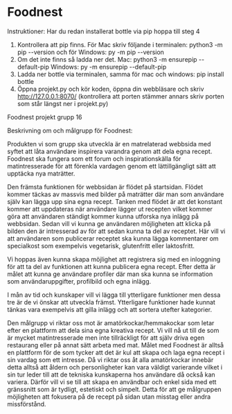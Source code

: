 # Foodnest

Instruktioner:
Har du redan installerat bottle via pip hoppa till steg 4
1. Kontrollera att pip finns. För Mac skriv följande i terminalen: python3 -m pip --version     och för Windows: py -m pip --version
2. Om det inte finns så ladda ner det. Mac: python3 -m ensurepip --default-pip       Windows: py -m ensurepip --default-pip
3. Ladda ner bottle via terminalen, samma för mac och windows: pip install bottle
4. Öppna projekt.py och kör koden, öppna din webbläsare och skriv http://127.0.0.1:8070/ (kontrollera att porten stämmer annars skriv porten som står längst ner i projekt.py)



Foodnest projekt grupp 16

Beskrivning om och målgrupp för Foodnest:

Produkten vi som grupp ska utveckla är en matrelaterad webbsida med syftet att låta användare inspirera varandra genom att dela egna recept. Foodnest ska fungera som ett forum och inspirationskälla för matintresserade för att förenkla vardagen genom ett lättillgängligt sätt att upptäcka nya maträtter.

Den främsta funktionen för webbsidan är flödet på startsidan. Flödet kommer täckas av massvis med bilder på maträtter där man som användare själv kan lägga upp sina egna recept. Tanken med flödet är att det konstant kommer att uppdateras när användare lägger ut recepten vilket kommer göra att användaren ständigt kommer kunna utforska nya inlägg på webbsidan. Sedan vill vi kunna ge användaren möjligheten att klicka på bilden den är intresserad av för att sedan kunna ta del av receptet. Här vill vi att användaren som publicerar receptet ska kunna lägga kommentarer om specialkost som exempelvis vegetarisk, glutenfritt eller laktosfritt.

Vi hoppas även kunna skapa möjlighet att registrera sig med en inloggning för att ta del av funktionen att kunna publicera egna recept. Efter detta är målet att kunna ge användare profiler där man ska kunna se information som användaruppgifter, profilbild och egna inlägg.

I mån av tid och kunskaper vill vi lägga till ytterligare funktioner men dessa tre är de vi önskar att utveckla främst. Ytterligare funktioner hade kunnat tänkas vara exempelvis att gilla inlägg och att sortera utefter kategorier.

Den målgrupp vi riktar oss mot är amatörkockar/hemmakockar som letar efter en plattform att dela sina egna kreativa recept. Vi vill nå ut till de som är mycket matintresserade men inte tillräckligt för att själv driva egen restaurang eller på annat sätt arbeta med mat. Målet med Foodnest är alltså en plattform för de som tycker att det är kul att skapa och laga egna recept i sin vardag som ett intresse. Då vi riktar oss åt alla amatörkockar innebär detta alltså att åldern och personligheter kan vara väldigt varierande vilket i sin tur leder till att de tekniska kunskaperna hos användare då också kan variera. Därför vill vi se till att skapa en användbar och enkel sida med ett gränssnitt som är tydligt, estetiskt och simpelt. Detta för att ge målgruppen möjligheten att fokusera på de recept på sidan utan misstag eller andra missförstånd.
